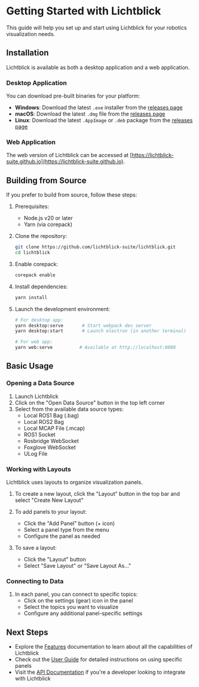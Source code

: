 # Getting Started with Lichtblick

This guide will help you set up and start using Lichtblick for your robotics visualization needs.

## Installation

Lichtblick is available as both a desktop application and a web application.

### Desktop Application

You can download pre-built binaries for your platform:

- **Windows**: Download the latest `.exe` installer from the [releases page](https://github.com/lichtblick-suite/lichtblick/releases)
- **macOS**: Download the latest `.dmg` file from the [releases page](https://github.com/lichtblick-suite/lichtblick/releases)
- **Linux**: Download the latest `.AppImage` or `.deb` package from the [releases page](https://github.com/lichtblick-suite/lichtblick/releases)

### Web Application

The web version of Lichtblick can be accessed at [https://lichtblick-suite.github.io](https://lichtblick-suite.github.io).

## Building from Source

If you prefer to build from source, follow these steps:

1. Prerequisites:
   - Node.js v20 or later
   - Yarn (via corepack)

2. Clone the repository:
   ```sh
   git clone https://github.com/lichtblick-suite/lichtblick.git
   cd lichtblick
   ```

3. Enable corepack:
   ```sh
   corepack enable
   ```

4. Install dependencies:
   ```sh
   yarn install
   ```

5. Launch the development environment:
   ```sh
   # For desktop app:
   yarn desktop:serve       # Start webpack dev server
   yarn desktop:start       # Launch electron (in another terminal)

   # For web app:
   yarn web:serve          # Available at http://localhost:8080
   ```

## Basic Usage

### Opening a Data Source

1. Launch Lichtblick
2. Click on the "Open Data Source" button in the top left corner
3. Select from the available data source types:
   - Local ROS1 Bag (.bag)
   - Local ROS2 Bag
   - Local MCAP File (.mcap)
   - ROS1 Socket
   - Rosbridge WebSocket
   - Foxglove WebSocket
   - ULog File

### Working with Layouts

Lichtblick uses layouts to organize visualization panels. 

1. To create a new layout, click the "Layout" button in the top bar and select "Create New Layout"
2. To add panels to your layout:
   - Click the "Add Panel" button (+ icon)
   - Select a panel type from the menu
   - Configure the panel as needed

3. To save a layout:
   - Click the "Layout" button
   - Select "Save Layout" or "Save Layout As..."

### Connecting to Data

1. In each panel, you can connect to specific topics:
   - Click on the settings (gear) icon in the panel
   - Select the topics you want to visualize
   - Configure any additional panel-specific settings

## Next Steps

- Explore the [Features](./features.md) documentation to learn about all the capabilities of Lichtblick
- Check out the [User Guide](./user-guide.md) for detailed instructions on using specific panels
- Visit the [API Documentation](./api/index.md) if you're a developer looking to integrate with Lichtblick
